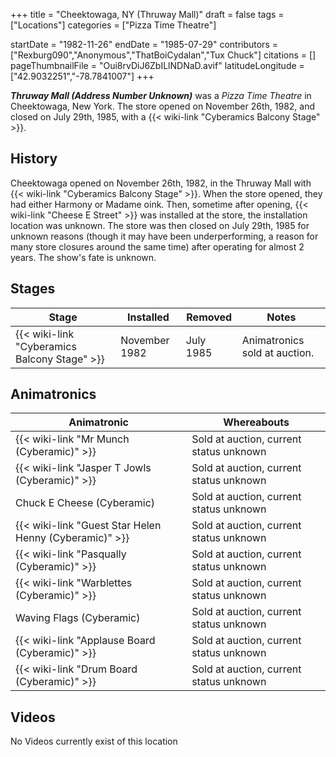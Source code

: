 +++
title = "Cheektowaga, NY (Thruway Mall)"
draft = false
tags = ["Locations"]
categories = ["Pizza Time Theatre"]


startDate = "1982-11-26"
endDate = "1985-07-29"
contributors = ["Rexburg090","Anonymous","ThatBoiCydalan","Tux Chuck"]
citations = []
pageThumbnailFile = "Oui8rvDiJ6ZbILlNDNaD.avif"
latitudeLongitude = ["42.9032251","-78.7841007"]
+++

***Thruway Mall (Address Number Unknown)*** was a *Pizza Time Theatre* in Cheektowaga, New York. The store opened on November 26th, 1982, and closed on July 29th, 1985, with a {{< wiki-link "Cyberamics Balcony Stage" >}}.

## History

Cheektowaga opened on November 26th, 1982, in the Thruway Mall with {{< wiki-link "Cyberamics Balcony Stage" >}}. When the store opened, they had either Harmony or Madame oink. Then, sometime after opening, {{< wiki-link "Cheese E Street" >}} was installed at the store, the installation location was unknown. The store was then closed on July 29th, 1985 for unknown reasons (though it may have been underperforming, a reason for many store closures around the same time) after operating for almost 2 years. The show's fate is unknown.

## Stages

| Stage                                              | Installed     | Removed   | Notes                         |
|----------------------------------------------------|---------------|-----------|-------------------------------|
| {{< wiki-link "Cyberamics Balcony Stage" >}} | November 1982 | July 1985 | Animatronics sold at auction. |

## Animatronics

| Animatronic                                                  | Whereabouts                             |
|--------------------------------------------------------------|-----------------------------------------|
| {{< wiki-link "Mr Munch (Cyberamic)" >}}               | Sold at auction, current status unknown |
| {{< wiki-link "Jasper T Jowls (Cyberamic)" >}}         | Sold at auction, current status unknown |
| Chuck E Cheese (Cyberamic)                                   | Sold at auction, current status unknown |
| {{< wiki-link "Guest Star Helen Henny (Cyberamic)" >}} | Sold at auction, current status unknown |
| {{< wiki-link "Pasqually (Cyberamic)" >}}              | Sold at auction, current status unknown |
| {{< wiki-link "Warblettes (Cyberamic)" >}}             | Sold at auction, current status unknown |
| Waving Flags (Cyberamic)                                     | Sold at auction, current status unknown |
| {{< wiki-link "Applause Board (Cyberamic)" >}}         | Sold at auction, current status unknown |
| {{< wiki-link "Drum Board (Cyberamic)" >}}             | Sold at auction, current status unknown |

## Videos

No Videos currently exist of this location